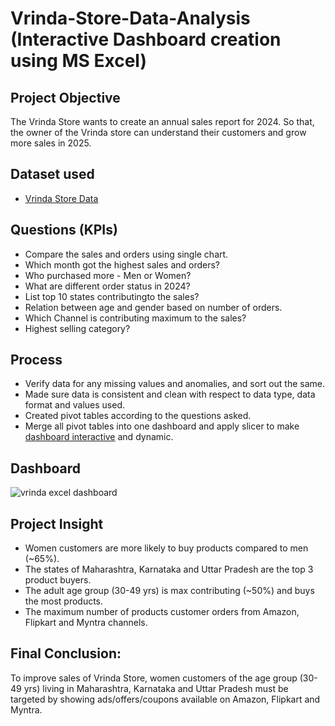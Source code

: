 # Vrinda-Store-Data-Analysis (Interactive Dashboard creation using MS Excel)

## **Project Objective**

The Vrinda Store wants to create an annual sales report for 2024. So that, the owner of the Vrinda store can understand their customers and grow more sales in 2025.

## **Dataset used**
- <a href="Vrinda Store Data Analysis Row Data.xlsx">Vrinda Store Data</a>

## **Questions (KPIs)**

- Compare the sales and orders using single chart.
- Which month got the highest sales and orders?
- Who purchased more - Men or Women?
- What are different order status in 2024?
- List top 10 states contributingto the sales?
- Relation between age and gender based on number of orders.
- Which Channel is contributing maximum to the sales?
- Highest selling category?


## **Process**

- Verify data for any missing values and anomalies, and sort out the same.
- Made sure data is consistent and clean with respect to data type, data format and values used.
- Created pivot tables according to the questions asked.
- Merge all pivot tables into one dashboard and apply slicer to make <a href="[https://github.com/Krishnkumar542/Vrinda-Store-Data-Analysis/blob/main/Vrinda%20Store%20Dashboard.png](https://github.com/parthivbhayani/Vrinda-Store-Data-Analysis-excel-project/blob/main/vrinda%20excel%20dashboard.png)">dashboard interactive</a> and dynamic.



## **Dashboard**

![vrinda excel dashboard](https://github.com/parthivbhayani/Vrinda-Store-Data-Analysis-excel-project/assets/124236103/efe535a3-7d74-4863-a9cf-2609ae732cce)


## **Project Insight**

- Women customers are more likely to buy products compared to men (~65%).
- The states of Maharashtra, Karnataka and Uttar Pradesh are the top 3 product buyers.
- The adult age group (30-49 yrs) is max contributing (~50%) and buys the most products.
- The maximum number of products customer orders from Amazon, Flipkart and Myntra channels.



## **Final Conclusion:**

To improve sales of Vrinda Store, women customers of the age group (30-49 yrs) living in Maharashtra, Karnataka and Uttar Pradesh must be targeted by showing ads/offers/coupons available on Amazon, Flipkart and Myntra.
